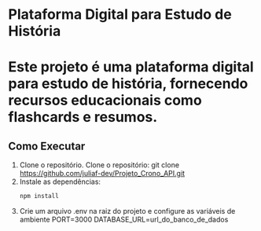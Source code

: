 # Plataforma Digital para Estudo de História
# Este projeto é uma plataforma digital para estudo de história, fornecendo recursos educacionais como flashcards e resumos.

## Como Executar

1. Clone o repositório.
Clone o repositório:
   git clone https://github.com/juliaf-dev/Projeto_Crono_API.git
2. Instale as dependências:
   ```bash
   npm install
3. Crie um arquivo .env na raiz do projeto e configure as variáveis de ambiente
      PORT=3000
      DATABASE_URL=url_do_banco_de_dados
